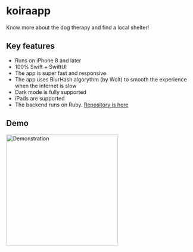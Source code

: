# koiraapp
Know more about the dog therapy and find a local shelter!

## Key features
* Runs on iPhone 8 and later
* 100% Swift + SwiftUI
* The app is super fast and responsive 
* The app uses BlurHash algorythm (by Wolt) to smooth the experience when the internet is slow 
* Dark mode is fully supported
* iPads are supported
* The backend runs on Ruby. [Repository is here](https://github.com/floriandejonckheere/koiraapp-server)

## Demo
<img src="demo.gif" alt="Demonstration" width="300"/>
